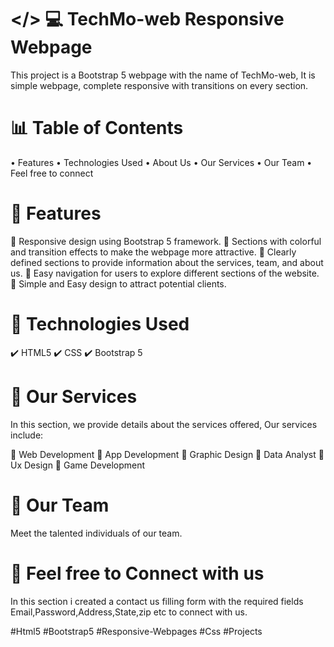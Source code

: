 # </> 💻 TechMo-web Responsive Webpage
This project is a Bootstrap 5 webpage with the name of TechMo-web, It is simple webpage, complete responsive with transitions on every section.

# 📊 Table of Contents
• Features
• Technologies Used
• About Us
• Our Services
• Our Team
• Feel free to connect

# 🎯 Features
🔹 Responsive design using Bootstrap 5 framework.
🔹 Sections with colorful and transition effects to make the webpage more attractive.
🔹 Clearly defined sections to provide information about the services, team, and about us.
🔹 Easy navigation for users to explore different sections of the website.
🔹 Simple and Easy design to attract potential clients.

# 🚀 Technologies Used
✔️ HTML5
✔️ CSS
✔️ Bootstrap 5

# 🔁 Our Services
In this section, we provide details about the services offered, Our services include:

📌 Web Development
📌 App Development
📌 Graphic Design
📌 Data Analyst
📌 Ux Design
📌 Game Development


# 👥 Our Team
Meet the talented individuals of our team. 

# 📰 Feel free to Connect with us
In this section i created a contact us filling form with the required fields Email,Password,Address,State,zip etc to connect with us.  

#Html5 #Bootstrap5 #Responsive-Webpages #Css #Projects
